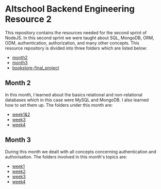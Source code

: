 # Altschool Backend Engineering Resource 2

This repository contains the resources needed for the second sprint of NodeJS. In this second sprint we were taught about SQL, MongoDB, ORM, ODM, authentication, authorization, and many other concepts. This resource repository is divided into three folders which are listed below:

- [month2](./month2)
- [month3](./month3)
- [bookstore-final_project](./bookstore-final_project)

## Month 2

In this month, I learned about the basics relational and non-relational databases which in this case were MySQL and MongoDB. I also learned how to set them up. The folders under this month are:

- [week1&2](./week1&2)
- [week3](./week3)
- [week4](./week4)

## Month 3

During this month we dealt with all concepts concerning authentication and authorisation. The folders involved in this month's topics are:

- [week1](./week1)
- [week2](./week2)
- [week3](./week3)
- [week4](./week4)